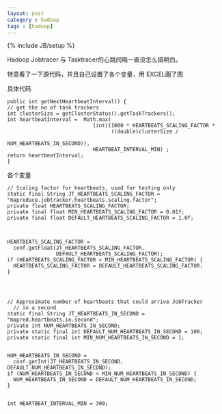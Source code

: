 ```yaml
---
layout: post
category : hadoop
tags : [hadoop]
---
```

{% include JB/setup %}

Hadoop Jobtracer 与 Tasktracer的心跳间隔一直没怎么搞明白。

特意看了一下源代码，并且自己设置了各个变量，用 EXCEL画了图

具体代码


    public int getNextHeartbeatInterval() {
    // get the no of task trackers
    int clusterSize = getClusterStatus().getTaskTrackers();
    int heartbeatInterval =  Math.max(
                                (int)(1000 * HEARTBEATS_SCALING_FACTOR *
                                      ((double)clusterSize /
                                                NUM_HEARTBEATS_IN_SECOND)),
                                HEARTBEAT_INTERVAL_MIN) ;
    return heartbeatInterval;
    }


各个变量

    // Scaling factor for heartbeats, used for testing only
    static final String JT_HEARTBEATS_SCALING_FACTOR =
    "mapreduce.jobtracker.heartbeats.scaling.factor";
    private float HEARTBEATS_SCALING_FACTOR;
    private final float MIN_HEARTBEATS_SCALING_FACTOR = 0.01f;
    private final float DEFAULT_HEARTBEATS_SCALING_FACTOR = 1.0f;

      
      
    HEARTBEATS_SCALING_FACTOR =
      conf.getFloat(JT_HEARTBEATS_SCALING_FACTOR,
                    DEFAULT_HEARTBEATS_SCALING_FACTOR);
    if (HEARTBEATS_SCALING_FACTOR < MIN_HEARTBEATS_SCALING_FACTOR) {
      HEARTBEATS_SCALING_FACTOR = DEFAULT_HEARTBEATS_SCALING_FACTOR;
    }

    
    
    
    // Approximate number of heartbeats that could arrive JobTracker
      // in a second
    static final String JT_HEARTBEATS_IN_SECOND = "mapred.heartbeats.in.second";
    private int NUM_HEARTBEATS_IN_SECOND;
    private static final int DEFAULT_NUM_HEARTBEATS_IN_SECOND = 100;
    private static final int MIN_NUM_HEARTBEATS_IN_SECOND = 1;


    NUM_HEARTBEATS_IN_SECOND =
      conf.getInt(JT_HEARTBEATS_IN_SECOND, DEFAULT_NUM_HEARTBEATS_IN_SECOND);
    if (NUM_HEARTBEATS_IN_SECOND < MIN_NUM_HEARTBEATS_IN_SECOND) {
      NUM_HEARTBEATS_IN_SECOND = DEFAULT_NUM_HEARTBEATS_IN_SECOND;
    }


    int HEARTBEAT_INTERVAL_MIN = 300;
